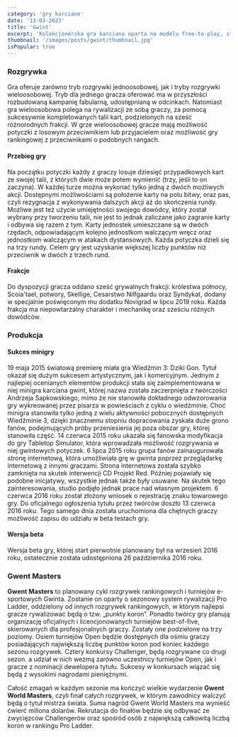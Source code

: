```yaml
---
category: 'gry karciane'
date: '13-03-2023'
title: 'Gwint'
excerpt: 'Kolekcjonerska gra karciana oparta na modelu free-to-play, stworzona przez polskie studio CD Projekt Red. Tytuł stanowi samodzielną, bardziej rozbudowaną wersję minigry, która po raz pierwszy pojawiła się w grze Wiedźmin 3: Dziki Gon i szybko okrzyknięta została jedną z najlepszych w historii branży.'
thumbnail: '/images/posts/gwint/thumbnail.jpg'
isPopular: true
---
```


### Rozgrywka

Gra oferuje zarówno tryb rozgrywki jednoosobowej, jak i tryby rozgrywki wieloosobowej. Tryb dla jednego gracza oferować ma w przyszłości rozbudowaną kampanię fabularną, udostępnianą w odcinkach. Natomiast gra wieloosobowa polega na rywalizacji ze sobą graczy, za pomocą sukcesywnie kompletowanych talii kart, podzielonych na sześć różnorodnych frakcji. W grze wieloosobowej gracze mają możliwość potyczki z losowym przeciwnikiem lub przyjacielem oraz możliwość gry rankingowej z przeciwnikami o podobnych rangach.

#### Przebieg gry

Na początku potyczki każdy z graczy losuje dziesięć przypadkowych kart ze swojej talii, z których dwie może potem wymienić (trzy, jeśli to on zaczyna). W każdej turze można wykonać tylko jedną z dwóch możliwych akcji. Dostępnymi możliwościami są położenie karty na polu bitwy, oraz pas, czyli rezygnacja z wykonywania dalszych akcji aż do skończenia rundy. Możliwe jest też użycie umiejętności swojego dowódcy, który został wybrany przy tworzeniu talii, nie jest to jednak zaliczane jako zagranie karty i odbywa się razem z tym. Karty jednostek umieszczane są w dwóch rzędach, odpowiadającym kolejno jednostkom walczącym wręcz oraz jednostkom walczącym w atakach dystansowych. Każda potyczka dzieli się na trzy rundy. Celem gry jest uzyskanie większej liczby punktów niż przeciwnik w dwóch z trzech rund.

#### Frakcje

Do dyspozycji gracza oddano sześć grywalnych frakcji: królestwa północy, Scoia'tael, potwory, Skellige, Cesarstwo Nilfgaardu oraz Syndykat, dodany w specjalnie poświęconym mu dodatku Novigrad w lipcu 2019 roku. Każda frakcja ma niepowtarzalny charakter i mechanikę oraz sześciu różnych dowódców.

### Produkcja 

#### Sukces minigry 

19 maja 2015 światową premierę miała gra Wiedźmin 3: Dziki Gon. Tytuł okazał się dużym sukcesem artystycznym, jak i komercyjnym. Jednym z najlepiej ocenianych elementów produkcji stała się zaimplementowana w niej minigra karciana gwint, której nazwa została zaczerpnięta z twórczości Andrzeja Sapkowskiego, mimo że nie stanowiła dokładnego odwzorowania gry wykreowanej przez pisarza w powieściach z cyklu o wiedźminie. Choć minigra stanowiła tylko jedną z wielu aktywności pobocznych dostępnych Wiedźminie 3, dzięki znacznemu stopniu dopracowania zyskała duże grono fanów, podejmujących próby przeniesienia jej poza obszar gry, której stanowiła część. 14 czerwca 2015 roku ukazała się fanowska modyfikacja do gry Tabletop Simulator, która wprowadzała możliwość rozgrywania w niej gwintowych potyczek. 6 lipca 2015 roku grupa fanów zainaugurowała stronę internetową, która umożliwiała grę w gwinta poprzez przeglądarkę internetową z innymi graczami. Strona internetowa została szybko zamknięta na skutek interwencji CD Projekt Red. Później pojawiały się podobne inicjatywy, wszystkie jednak także były usuwane. Na skutek tego zainteresowania, studio podjęło jednak prace nad własnym projektem. 6 czerwca 2016 roku został złożony wniosek o rejestrację znaku towarowego gry. Do oficjalnego ogłoszenia tytułu przez twórców doszło 13 czerwca 2016 roku. Tego samego dnia została uruchomiona dla chętnych graczy możliwość zapisu do udziału w beta testach gry.

#### Wersja beta

Wersja beta gry, której start pierwotnie planowany był na wrzesień 2016 roku, ostatecznie została udostępniona 26 października 2016 roku.

### Gwent Masters

**Gwent Masters** to planowany cykl rozgrywek rankingowych i turniejów e-sportowych Gwinta. Zostanie on oparty o sezonowy system rywalizacji Pro Ladder, oddzielony od innych rozgrywek rankingowych, w którym najlepsi gracze rywalizować będą o tzw. „punkty koron”. Ponadto twórcy gry planują organizację oficjalnych i licencjonowanych turniejów best-of-five, skierowanych dla profesjonalnych graczy. Zostały one podzielone na trzy poziomy. Osiem turniejów Open będzie dostępnych dla ośmiu graczy posiadających największą liczbę punktów koron pod koniec każdego sezonu rozgrywek. Cztery konkursy Challenger, będą rozgrywane co drugi sezon. a udział w nich wezmą zarówno uczestnicy turniejów Open, jak i gracze z nominacji dewelopera tytułu. Sukcesy w konkursach wiązać się będą z wysokimi nagrodami pieniężnymi.

Całość zmagań w każdym sezonie ma kończyć wielkie wydarzenie **Gwent World Masters**, czyli finał całych rozgrywek, w którym zawodnicy walczyć będą o tytuł mistrza świata. Suma nagród Gwent World Masters ma wynieść ćwierć miliona dolarów. Rekrutacja do finałów będzie się odbywać ze zwycięzców Challengerów oraz spośród osób z największą całkowitą liczbą koron w rankingu Pro Ladder.

